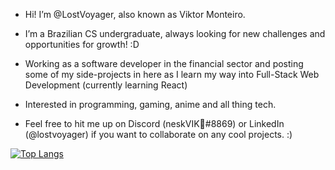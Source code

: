 - Hi! I’m @LostVoyager, also known as Viktor Monteiro.

- I’m a Brazilian CS undergraduate, always looking for new challenges and opportunities for growth! :D
- Working as a software developer in the financial sector and posting some of my side-projects in here as I learn my way into Full-Stack Web Development (currently learning React)
- Interested in programming, gaming, anime and all thing tech. 
- Feel free to hit me up on Discord (neskVIK🐰#8869) or LinkedIn (@lostvoyager) if you want to collaborate on any cool projects. :)

[![Top Langs](https://github-readme-stats.vercel.app/api/top-langs/?username=lostvoyager&theme=nord)](https://github.com/lostvoyager/github-readme-stats)

